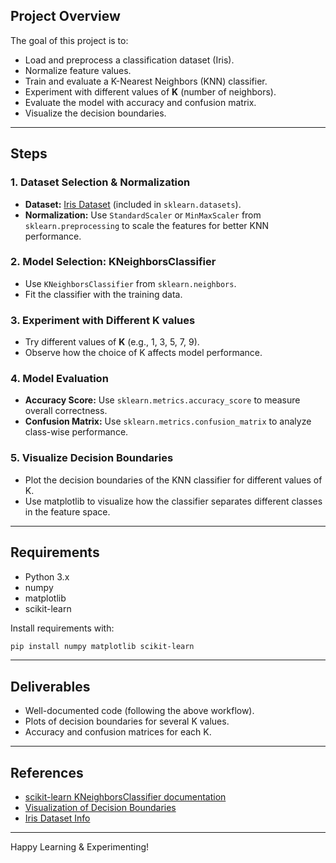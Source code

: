 ## Project Overview

The goal of this project is to:
- Load and preprocess a classification dataset (Iris).
- Normalize feature values.
- Train and evaluate a K-Nearest Neighbors (KNN) classifier.
- Experiment with different values of **K** (number of neighbors).
- Evaluate the model with accuracy and confusion matrix.
- Visualize the decision boundaries.

---

## Steps

### 1. Dataset Selection & Normalization

- **Dataset:** [Iris Dataset](https://scikit-learn.org/stable/auto_examples/datasets/plot_iris_dataset.html) (included in `sklearn.datasets`).
- **Normalization:** Use `StandardScaler` or `MinMaxScaler` from `sklearn.preprocessing` to scale the features for better KNN performance.

### 2. Model Selection: KNeighborsClassifier

- Use `KNeighborsClassifier` from `sklearn.neighbors`.
- Fit the classifier with the training data.

### 3. Experiment with Different K values

- Try different values of **K** (e.g., 1, 3, 5, 7, 9).
- Observe how the choice of K affects model performance.

### 4. Model Evaluation

- **Accuracy Score:** Use `sklearn.metrics.accuracy_score` to measure overall correctness.
- **Confusion Matrix:** Use `sklearn.metrics.confusion_matrix` to analyze class-wise performance.

### 5. Visualize Decision Boundaries

- Plot the decision boundaries of the KNN classifier for different values of K.
- Use matplotlib to visualize how the classifier separates different classes in the feature space.

---

## Requirements

- Python 3.x
- numpy
- matplotlib
- scikit-learn

Install requirements with:

```bash
pip install numpy matplotlib scikit-learn
```

---

## Deliverables

- Well-documented code (following the above workflow).
- Plots of decision boundaries for several K values.
- Accuracy and confusion matrices for each K.

---

## References

- [scikit-learn KNeighborsClassifier documentation](https://scikit-learn.org/stable/modules/generated/sklearn.neighbors.KNeighborsClassifier.html)
- [Visualization of Decision Boundaries](https://scikit-learn.org/stable/auto_examples/neighbors/plot_classification.html)
- [Iris Dataset Info](https://en.wikipedia.org/wiki/Iris_flower_data_set)

---

Happy Learning & Experimenting!
